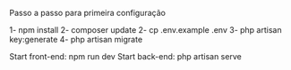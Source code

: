 Passo a passo para primeira configuração

1- npm install
2- composer update
2- cp .env.example .env
3- php artisan key:generate
4- php artisan migrate


Start front-end: npm run dev
Start back-end: php artisan serve 